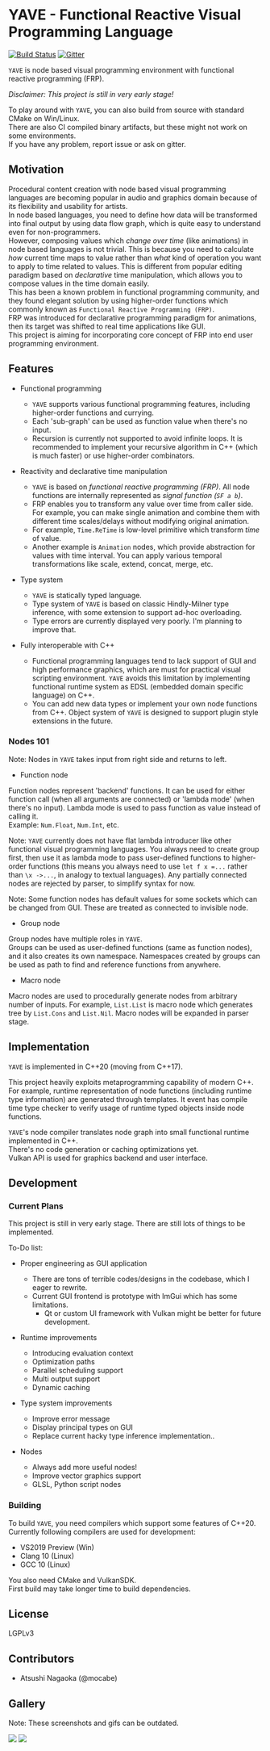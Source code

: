 # YAVE - Functional Reactive Visual Programming Language

[![Build Status](https://dev.azure.com/hisamocabe/yave/_apis/build/status/mocabe.yave?branchName=master)](https://dev.azure.com/hisamocabe/yave/_build/latest?definitionId=2&branchName=master)
[![Gitter](https://badges.gitter.im/mocabe-yave/community.svg)](https://gitter.im/mocabe-yave/community?utm_source=badge&utm_medium=badge&utm_campaign=pr-badge)

`YAVE` is node based visual programming environment with functional reactive programming (FRP).  

*Disclaimer: This project is still in very early stage!*

To play around with `YAVE`, you can also build from source with standard CMake on Win/Linux.  
There are also CI compiled binary artifacts, but these might not work on some environments.  
If you have any problem, report issue or ask on gitter.

## Motivation

Procedural content creation with node based visual programming languages are becoming popular in audio and graphics domain because of its flexibility and usability for artists.  
In node based languages, you need to define how data will be transformed into final output by using data flow graph, which is quite easy to understand even for non-programmers.  
However, composing values which *change over time* (like animations) in node based languages is not trivial. This is because you need to calculate *how* current time maps to value rather than *what* kind of operation you want to apply to time related to values. This is different from popular editing paradigm based on *declarative* time manipulation, which allows you to compose values in the time domain easily.  
This has been a known problem in functional programming community, and they found elegant solution by using higher-order functions which commonly known as `Functional Reactive Programming (FRP)`.  
FRP was introduced for declarative programming paradigm for animations, then its target was shifted to real time applications like GUI.  
This project is aiming for incorporating core concept of FRP into end user programming environment.

## Features

* Functional programming
  * `YAVE` supports various functional programming features, including higher-order functions and currying.
  * Each 'sub-graph' can be used as function value when there's no input.
  * Recursion is currently not supported to avoid infinite loops. It is recommended to implement your recursive algorithm in C++ (which is much faster) or use higher-order combinators.

* Reactivity and declarative time manipulation
  * `YAVE` is based on *functional reactive programming (FRP)*. All node functions are internally represented as *signal function (`SF a b`)*.
  * FRP enables you to transform any value over time from caller side. For example, you can make single animation and combine them with different time scales/delays without modifying original animation.
  * For example, `Time.ReTime` is low-level primitive which transform *time* of value.
  * Another example is `Animation` nodes, which provide abstraction for values with time interval. You can apply various temporal transformations like scale, extend, concat, merge, etc. 

* Type system
  * `YAVE` is statically typed language.
  * Type system of `YAVE` is based on classic Hindly-Milner type inference, with some extension to support ad-hoc overloading.
  * Type errors are currently displayed very poorly. I'm planning to improve that.

* Fully interoperable with C++
  * Functional programming languages tend to lack support of GUI and high performance graphics, which are must for practical visual scripting environment. `YAVE` avoids this limitation by implementing functional runtime system as EDSL (embedded domain specific language) on C++. 
  * You can add new data types or implement your own node functions from C++. Object system of `YAVE` is designed to support plugin style extensions in the future.
  
### Nodes 101

Note: Nodes in `YAVE` takes input from right side and returns to left.

* Function node

Function nodes represent 'backend' functions. It can be used for either function call (when all arguments are connected) or 'lambda mode' (when there's no input). Lambda mode is used to pass function as value instead of calling it.  
Example: `Num.Float`,  `Num.Int`, etc.

Note: `YAVE` currently does not have flat lambda introducer like other functional visual programming languages. You always need to create group first, then use it as lambda mode to pass user-defined functions to higher-order functions (this means you always need to use `let f x =...` rather than `\x ->...`, in analogy to textual languages). Any partially connected nodes are rejected by parser, to simplify syntax for now.

Note: Some function nodes has default values for some sockets which can be changed from GUI. These are treated as connected to invisible node.

* Group node

Group nodes have multiple roles in `YAVE`.  
Groups can be used as user-defined functions (same as function nodes), and it also creates its own namespace. Namespaces created by groups can be used as path to find and reference functions from anywhere.

* Macro node

Macro nodes are used to procedurally generate nodes from arbitrary number of inputs. For example, `List.List` is macro node which generates tree by `List.Cons` and `List.Nil`. Macro nodes will be expanded in parser stage.

## Implementation

`YAVE` is implemented in C++20 (moving from C++17).    

This project heavily exploits metaprogramming capability of modern C++. For example, runtime representation of node functions (including runtime type information) are generated through templates. It event has compile time type checker to verify usage of runtime typed objects inside node functions.  

`YAVE`'s node compiler translates node graph into small functional runtime implemented in C++.  
There's no code generation or caching optimizations yet.  
Vulkan API is used for graphics backend and user interface.

## Development

### Current Plans

This project is still in very early stage. There are still lots of things to be implemented.

To-Do list:

* Proper engineering as GUI application
  - There are tons of terrible codes/designs in the codebase, which I eager to rewrite.
  - Current GUI frontend is prototype with ImGui which has some limitations.
    + Qt or custom UI framework with Vulkan might be better for future development.
  
* Runtime improvements
  - Introducing evaluation context
  - Optimization paths
  - Parallel scheduling support
  - Multi output support
  - Dynamic caching
  
* Type system improvements
  - Improve error message
  - Display principal types on GUI
  - Replace current hacky type inference implementation..
  
* Nodes
  - Always add more useful nodes!
  - Improve vector graphics support
  - GLSL, Python script nodes

### Building

To build `YAVE`, you need compilers which support some features of C++20.
Currently following compilers are used for development:

- VS2019 Preview (Win)
- Clang 10 (Linux)
- GCC 10 (Linux)

You also need CMake and VulkanSDK.  
First build may take longer time to build dependencies. 

## License

LGPLv3  

## Contributors

+ Atsushi Nagaoka (@mocabe)

## Gallery

Note: These screenshots and gifs can be outdated.

![](assets/1.gif)
![](assets/2.gif)
